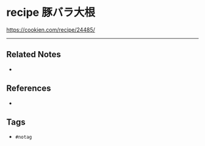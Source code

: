 # recipe 豚バラ大根
https://cookien.com/recipe/24485/

---
## Related Notes
- 

## References
- 

## Tags
- `#notag`